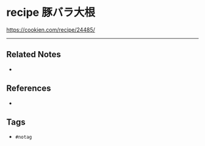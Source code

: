 # recipe 豚バラ大根
https://cookien.com/recipe/24485/

---
## Related Notes
- 

## References
- 

## Tags
- `#notag`